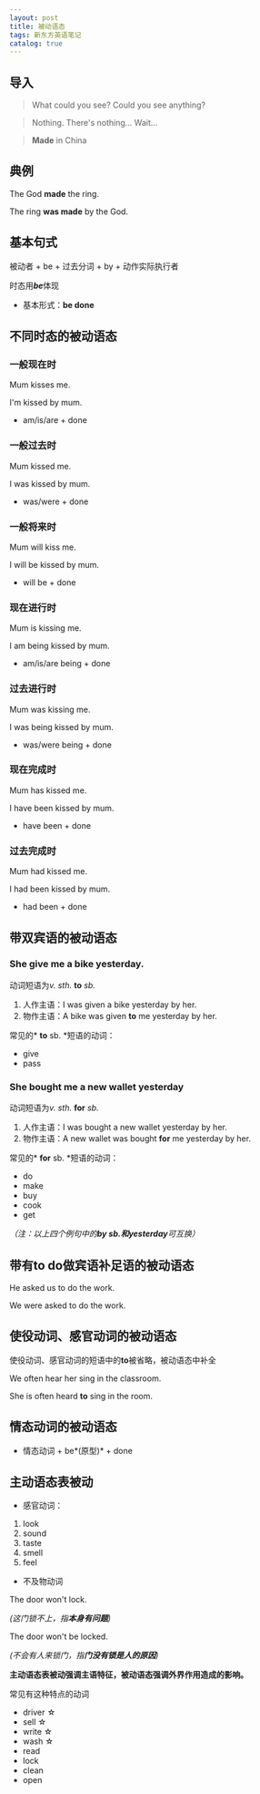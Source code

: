 ```yaml
---
layout: post
title: 被动语态
tags: 新东方英语笔记
catalog: true
---
```

## 导入

> What could you see? Could you see anything?

> Nothing. There's nothing… Wait…

> **Made** in China

## 典例

The God **made** the ring.

The ring **was made** by the God.

## 基本句式

被动者 + be + 过去分词 + by + 动作实际执行者

时态用***be***体现

- 基本形式：**be done**

## 不同时态的被动语态

### 一般现在时

Mum kisses me.

I'm kissed by mum.

- am/is/are + done

### 一般过去时

Mum kissed me.

I was kissed by mum.

- was/were + done

### 一般将来时

Mum will kiss me.

I will be kissed by mum.

- will be + done

### 现在进行时

Mum is kissing me.

I am being kissed by mum.

- am/is/are being + done

### 过去进行时

Mum was kissing me.

I was being kissed by mum.

- was/were being + done

### 现在完成时

Mum has kissed me.

I have been kissed by mum.

- have been + done

### 过去完成时

Mum had kissed me.

I had been kissed by mum.

- had been + done

## 带双宾语的被动语态

### She give me a bike yesterday.

动词短语为*v.* *sth.* **to** *sb.*

1. 人作主语：I was given a bike yesterday by her.
2. 物作主语：A bike was given **to** me yesterday by her.

常见的* **to** sb. *短语的动词：

- give
- pass

### She bought me a new wallet yesterday

动词短语为*v.* *sth.* **for** *sb.*

1. 人作主语：I was bought a new wallet yesterday by her.
2. 物作主语：A new wallet was bought **for** me yesterday by her.

常见的* **for** sb. *短语的动词：

- do
- make
- buy
- cook
- get

*（注：以上四个例句中的**by sb.**和**yesterday**可互换）*

## 带有to do做宾语补足语的被动语态

He asked us to do the work.

We were asked to do the work.

## 使役动词、感官动词的被动语态

使役动词、感官动词的短语中的**to**被省略，被动语态中补全

We often hear her sing in the classroom.

She is often heard **to** sing in the room.

## 情态动词的被动语态

- 情态动词 + be*(原型)* + done

## 主动语态表被动

- 感官动词：

1. look
2. sound
3. taste
4. smell
5. feel

- 不及物动词

The door won't lock.

*(这门锁不上，指**本身有问题**)*

The door won't be locked.

*(不会有人来锁门，指**门没有锁是人的原因**)*

**主动语态表被动强调主语特征，被动语态强调外界作用造成的影响。**

常见有这种特点的动词

- driver ☆
- sell ☆
- write ☆
- wash ☆
- read
- lock
- clean
- open
